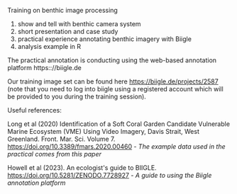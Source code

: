 Training on benthic image processing

1. show and tell with benthic camera system
2. short presentation and case study
3. practical experience annotating benthic imagery with Biigle
4. analysis example in R

The practical annotation is conducting using the web-based annotation platform https:://biigle.de

Our training image set can be found here https://biigle.de/projects/2587 (note that you need to log into biigle using a registered account which will be provided to you during the training session).


Useful references:

Long et al (2020) Identification of a Soft Coral Garden Candidate Vulnerable Marine Ecosystem (VME) Using Video Imagery, Davis Strait, West Greenland. Front. Mar. Sci. Volume 7. https://doi.org/10.3389/fmars.2020.00460 - *The example data used in the practical comes from this paper*

Howell et al (2023). An ecologist's guide to BIIGLE. https://doi.org/10.5281/ZENODO.7728927 - *A guide to using the Biigle annotation platform* 

